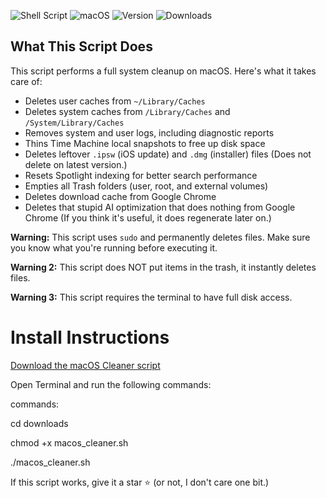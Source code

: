 ![Shell Script](https://img.shields.io/badge/script-bash-brightgreen)
![macOS](https://img.shields.io/badge/platform-macOS-lightgrey)
![Version](https://img.shields.io/badge/version-v1.0.1-blue)
![Downloads](https://img.shields.io/github/downloads/ANGRYCONE/Simple-macOS-System-Data-Cleaner/total)



## What This Script Does

This script performs a full system cleanup on macOS. Here's what it takes care of:

- Deletes user caches from `~/Library/Caches`
- Deletes system caches from `/Library/Caches` and `/System/Library/Caches`
- Removes system and user logs, including diagnostic reports
- Thins Time Machine local snapshots to free up disk space
- Deletes leftover `.ipsw` (iOS update) and `.dmg` (installer) files (Does not delete on latest version.)
- Resets Spotlight indexing for better search performance
- Empties all Trash folders (user, root, and external volumes)
- Deletes download cache from Google Chrome
- Deletes that stupid AI optimization that does nothing from Google Chrome (If you think it's useful, it does regenerate later on.)

**Warning:** This script uses `sudo` and permanently deletes files. Make sure you know what you're running before executing it.


**Warning 2:** This script does NOT put items in the trash, it instantly deletes files.


**Warning 3:** This script requires the terminal to have full disk access.

# Install Instructions

[Download the macOS Cleaner script](https://github.com/ANGRYCONE/Simple-macOS-System-Data-Cleaner/releases/download/v1.1.1/macos_cleaner.sh)

Open Terminal and run the following commands:

commands:

cd downloads

chmod +x macos_cleaner.sh

./macos_cleaner.sh

If this script works, give it a star ⭐ (or not, I don't care one bit.)

